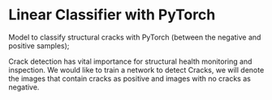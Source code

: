 # Linear Classifier with PyTorch

Model to classify structural cracks with PyTorch (between the negative and positive samples);

Crack detection has vital importance for structural health monitoring and inspection. We would like to train a network to detect Cracks, we will denote the images that contain cracks as positive and images with no cracks as negative.
